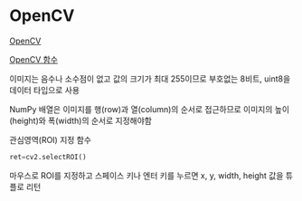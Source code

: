 # OpenCV

[OpenCV ](https://opencv.org)

[OpenCV 함수](https://docs.opencv.org/master)





이미지는 음수나 소수점이 없고 값의 크기가 최대 255이므로 부호없는 8비트, uint8을 데이터 타입으로 사용

NumPy 배열은 이미지를 행(row)과 열(column)의 순서로 접근하므로 이미지의 높이(height)와 폭(width)의 순서로 지정해야함





관심영역(ROI) 지정 함수

```python
ret=cv2.selectROI()
```

마우스로 ROI를 지정하고 스페이스 키나 엔터 키를 누르면 x, y, width, height 값을 튜플로 리턴








